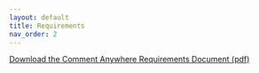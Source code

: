 ```yaml
---
layout: default
title: Requirements
nav_order: 2
---
```


[Download the Comment Anywhere Requirements Document (pdf)](../assets/pdfs/CommentAnywhere-requirements.pdf)